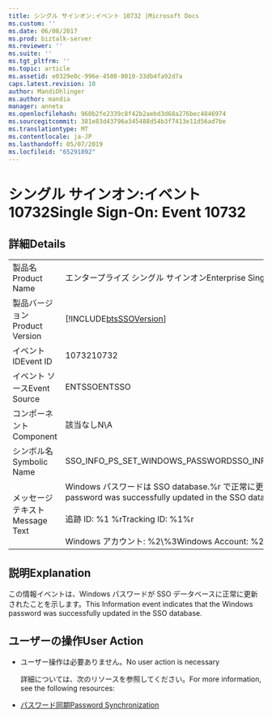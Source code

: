 ```yaml
---
title: シングル サインオン:イベント 10732 |Microsoft Docs
ms.custom: ''
ms.date: 06/08/2017
ms.prod: biztalk-server
ms.reviewer: ''
ms.suite: ''
ms.tgt_pltfrm: ''
ms.topic: article
ms.assetid: e0329e0c-996e-4508-8010-33db4fa92d7a
caps.latest.revision: 10
author: MandiOhlinger
ms.author: mandia
manager: anneta
ms.openlocfilehash: 960b2fe2339c8f42b2aebd3d68a276bec4846974
ms.sourcegitcommit: 381e83d43796a345488d54b3f7413e11d56ad7be
ms.translationtype: MT
ms.contentlocale: ja-JP
ms.lasthandoff: 05/07/2019
ms.locfileid: "65291892"
---
```

# <a name="single-sign-on-event-10732"></a><span data-ttu-id="a52dc-102">シングル サインオン:イベント 10732</span><span class="sxs-lookup"><span data-stu-id="a52dc-102">Single Sign-On: Event 10732</span></span>
## <a name="details"></a><span data-ttu-id="a52dc-103">詳細</span><span class="sxs-lookup"><span data-stu-id="a52dc-103">Details</span></span>  

|                 |                                                                                                                                        |
|-----------------|----------------------------------------------------------------------------------------------------------------------------------------|
|  <span data-ttu-id="a52dc-104">製品名</span><span class="sxs-lookup"><span data-stu-id="a52dc-104">Product Name</span></span>   |                                                       <span data-ttu-id="a52dc-105">エンタープライズ シングル サインオン</span><span class="sxs-lookup"><span data-stu-id="a52dc-105">Enterprise Single Sign-On</span></span>                                                        |
| <span data-ttu-id="a52dc-106">製品バージョン</span><span class="sxs-lookup"><span data-stu-id="a52dc-106">Product Version</span></span> |                                       [!INCLUDE[btsSSOVersion](../includes/btsssoversion-md.md)]                                       |
|    <span data-ttu-id="a52dc-107">イベント ID</span><span class="sxs-lookup"><span data-stu-id="a52dc-107">Event ID</span></span>     |                                                                 <span data-ttu-id="a52dc-108">10732</span><span class="sxs-lookup"><span data-stu-id="a52dc-108">10732</span></span>                                                                  |
|  <span data-ttu-id="a52dc-109">イベント ソース</span><span class="sxs-lookup"><span data-stu-id="a52dc-109">Event Source</span></span>   |                                                                 <span data-ttu-id="a52dc-110">ENTSSO</span><span class="sxs-lookup"><span data-stu-id="a52dc-110">ENTSSO</span></span>                                                                 |
|    <span data-ttu-id="a52dc-111">コンポーネント</span><span class="sxs-lookup"><span data-stu-id="a52dc-111">Component</span></span>    |                                                                  <span data-ttu-id="a52dc-112">該当なし</span><span class="sxs-lookup"><span data-stu-id="a52dc-112">N\A</span></span>                                                                   |
|  <span data-ttu-id="a52dc-113">シンボル名</span><span class="sxs-lookup"><span data-stu-id="a52dc-113">Symbolic Name</span></span>  |                                                    <span data-ttu-id="a52dc-114">SSO_INFO_PS_SET_WINDOWS_PASSWORD</span><span class="sxs-lookup"><span data-stu-id="a52dc-114">SSO_INFO_PS_SET_WINDOWS_PASSWORD</span></span>                                                    |
|  <span data-ttu-id="a52dc-115">メッセージ テキスト</span><span class="sxs-lookup"><span data-stu-id="a52dc-115">Message Text</span></span>   | <span data-ttu-id="a52dc-116">Windows パスワードは SSO database.%r で正常に更新されました</span><span class="sxs-lookup"><span data-stu-id="a52dc-116">The Windows password was successfully updated in the SSO database.%r</span></span><br /><br /> <span data-ttu-id="a52dc-117">追跡 ID: %1 %r</span><span class="sxs-lookup"><span data-stu-id="a52dc-117">Tracking ID: %1%r</span></span><br /><br /> <span data-ttu-id="a52dc-118">Windows アカウント: %2\\%3</span><span class="sxs-lookup"><span data-stu-id="a52dc-118">Windows Account: %2\\%3</span></span> |

## <a name="explanation"></a><span data-ttu-id="a52dc-119">説明</span><span class="sxs-lookup"><span data-stu-id="a52dc-119">Explanation</span></span>  
 <span data-ttu-id="a52dc-120">この情報イベントは、Windows パスワードが SSO データベースに正常に更新されたことを示します。</span><span class="sxs-lookup"><span data-stu-id="a52dc-120">This Information event indicates that the Windows password was successfully updated in the SSO database.</span></span>  

## <a name="user-action"></a><span data-ttu-id="a52dc-121">ユーザーの操作</span><span class="sxs-lookup"><span data-stu-id="a52dc-121">User Action</span></span>  

- <span data-ttu-id="a52dc-122">ユーザー操作は必要ありません。</span><span class="sxs-lookup"><span data-stu-id="a52dc-122">No user action is necessary</span></span>  

  <span data-ttu-id="a52dc-123">詳細については、次のリソースを参照してください。</span><span class="sxs-lookup"><span data-stu-id="a52dc-123">For more information, see the following resources:</span></span>  

- [<span data-ttu-id="a52dc-124">パスワード同期</span><span class="sxs-lookup"><span data-stu-id="a52dc-124">Password Synchronization</span></span>](../core/password-synchronization2.md)

